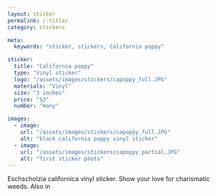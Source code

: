 ```yaml
---
layout: sticker
permalink: /:title/
category: stickers

meta:
  keywords: "sticker, stickers, California poppy"

sticker:
  title: "California poppy"
  type: "Vinyl sticker"
  logo: "/assets/images/stickers/capoppy_full.JPG"
  materials: "Vinyl"
  size: "3 inches"
  price: "$3"
  number: "many"

images:
  - image:
    url: "/assets/images/stickers/capoppy_full.JPG"
    alt: "black california poppy vinyl sticker"
  - image:
    url: "/assets/images/stickers/capoppy_partial.JPG"
    alt: "first sticker photo"
---
```

<p>Eschscholzia californica vinyl sticker. Show your love for charismatic weeds. Also in <a href = "https://an-bui.github.io/shop/californiapoppy/" style="color:#346575;>print form</a>.</p>